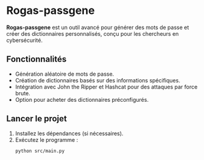 # Rogas-passgene

**Rogas-passgene** est un outil avancé pour générer des mots de passe et créer des dictionnaires personnalisés, conçu pour les chercheurs en cybersécurité.

## Fonctionnalités
- Génération aléatoire de mots de passe.
- Création de dictionnaires basés sur des informations spécifiques.
- Intégration avec John the Ripper et Hashcat pour des attaques par force brute.
- Option pour acheter des dictionnaires préconfigurés.

## Lancer le projet
1. Installez les dépendances (si nécessaires).
2. Exécutez le programme :
   ```bash
   python src/main.py
